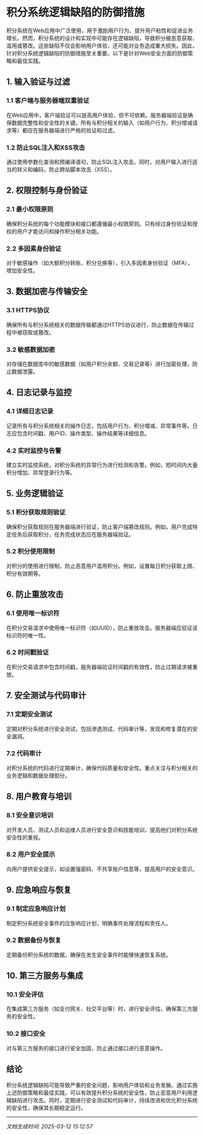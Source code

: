 # 积分系统逻辑缺陷的防御措施

积分系统在Web应用中广泛使用，用于激励用户行为、提升用户粘性和促进业务增长。然而，积分系统的设计和实现中可能存在逻辑缺陷，导致积分被恶意获取、滥用或篡改。这些缺陷不仅会影响用户体验，还可能对业务造成重大损失。因此，针对积分系统逻辑缺陷的防御措施至关重要。以下是针对Web安全方面的防御策略和最佳实践。

## 1. 输入验证与过滤

### 1.1 客户端与服务器端双重验证
在Web应用中，客户端验证可以提高用户体验，但不可依赖。服务器端验证是确保数据完整性和安全性的关键。所有与积分相关的输入（如用户行为、积分增减请求等）都应在服务器端进行严格的验证和过滤。

### 1.2 防止SQL注入和XSS攻击
通过使用参数化查询和预编译语句，防止SQL注入攻击。同时，对用户输入进行适当的转义和编码，防止跨站脚本攻击（XSS）。

## 2. 权限控制与身份验证

### 2.1 最小权限原则
确保积分系统的每个功能模块和接口都遵循最小权限原则。只有经过身份验证和授权的用户才能访问和操作积分相关功能。

### 2.2 多因素身份验证
对于敏感操作（如大额积分转账、积分兑换等），引入多因素身份验证（MFA），增加安全性。

## 3. 数据加密与传输安全

### 3.1 HTTPS协议
确保所有与积分系统相关的数据传输都通过HTTPS协议进行，防止数据在传输过程中被窃取或篡改。

### 3.2 敏感数据加密
对存储在数据库中的敏感数据（如用户积分余额、交易记录等）进行加密处理，防止数据泄露。

## 4. 日志记录与监控

### 4.1 详细日志记录
记录所有与积分系统相关的操作日志，包括用户行为、积分增减、异常事件等。日志应包含时间戳、用户ID、操作类型、操作结果等详细信息。

### 4.2 实时监控与告警
建立实时监控系统，对积分系统的异常行为进行检测和告警。例如，短时间内大量积分增加、异常登录行为等。

## 5. 业务逻辑验证

### 5.1 积分获取规则验证
确保积分获取规则在服务器端进行验证，防止客户端篡改规则。例如，用户完成特定任务后获取积分，任务完成状态应在服务器端验证。

### 5.2 积分使用限制
对积分的使用进行限制，防止恶意用户滥用积分。例如，设置每日积分获取上限、积分有效期等。

## 6. 防止重放攻击

### 6.1 使用唯一标识符
在积分交易请求中使用唯一标识符（如UUID），防止重放攻击。服务器端应验证该标识符的唯一性。

### 6.2 时间戳验证
在积分交易请求中包含时间戳，服务器端验证时间戳的有效性，防止过期请求被重放。

## 7. 安全测试与代码审计

### 7.1 定期安全测试
定期对积分系统进行安全测试，包括渗透测试、代码审计等，发现和修复潜在的安全漏洞。

### 7.2 代码审计
对积分系统的代码进行定期审计，确保代码质量和安全性。重点关注与积分相关的业务逻辑和数据处理部分。

## 8. 用户教育与培训

### 8.1 安全意识培训
对开发人员、测试人员和运维人员进行安全意识和技能培训，提高他们对积分系统安全性的重视。

### 8.2 用户安全提示
向用户提供安全提示，如设置强密码、不共享账户信息等，提高用户的安全意识。

## 9. 应急响应与恢复

### 9.1 制定应急响应计划
制定积分系统安全事件的应急响应计划，明确事件处理流程和责任人。

### 9.2 数据备份与恢复
定期备份积分系统的数据，确保在发生安全事件时能够快速恢复系统。

## 10. 第三方服务与集成

### 10.1 安全评估
在集成第三方服务（如支付网关、社交平台等）时，进行安全评估，确保第三方服务的安全性。

### 10.2 接口安全
对与第三方服务的接口进行安全加固，防止通过接口进行恶意操作。

## 结论

积分系统逻辑缺陷可能导致严重的安全问题，影响用户体验和业务发展。通过实施上述防御策略和最佳实践，可以有效提升积分系统的安全性，防止恶意用户利用逻辑缺陷进行攻击。同时，定期进行安全测试和代码审计，持续改进和优化积分系统的安全性，确保其长期稳定运行。

---

*文档生成时间: 2025-03-12 15:12:57*



















